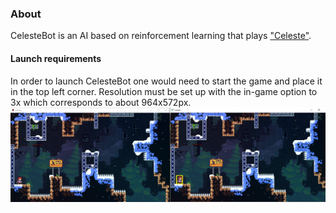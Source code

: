 ### About
CelesteBot is an AI based on reinforcement learning that plays ["Celeste"](https://store.steampowered.com/app/504230/Celeste/).
#### Launch requirements
In order to launch CelesteBot one would need to start the game and place it in the top left corner. Resolution must be set up with the in-game option to 3x which corresponds to about 964x572px.
![This is how it's supposed to look like](ScreenShot1.png)